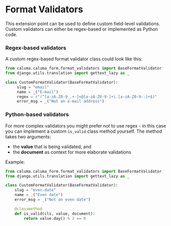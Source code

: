 # Format Validators

This extension point can be used to define custom field-level validations. Custom validators can either be regex-based or implemented as Python code.

### Regex-based validators

A custom regex-based format validator class could look like this:

```python
from caluma.caluma_form.format_validators import BaseFormatValidator
from django.utils.translation import gettext_lazy as _

class CustomFormatValidator(BaseFormatValidator):
     slug = "email"
     name = _("E-mail")
     regex = r"(^[a-zA-Z0-9_.+-]+@[a-zA-Z0-9-]+\.[a-zA-Z0-9-.]+$)"
     error_msg = _("Not an e-mail address")
```

### Python-based validators

For more complex validators you might prefer not to use regex - in this case you can implement a custom `is_valid` class method yourself. The method takes two arguments:

* the **value** that is being validated, and
* the **document** as context for more elaborate validations

Example:

```python
from caluma.caluma_form.format_validators import BaseFormatValidator
from django.utils.translation import gettext_lazy as _

class CustomFormatValidator(BaseFormatValidator):
    slug = "even-date"
    name = _("Even date")
    error_msg = _("Not an even date")

    @classmethod
    def is_valid(cls, value, document):
        return value.day() % 2 == 0
```
